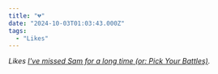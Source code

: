 ```yaml
---
title: "💔"
date: "2024-10-03T01:03:43.000Z"
tags: 
  - "Likes"
---
```


_Likes [I've missed Sam for a long time (or: Pick Your Battles)](https://gkeenan.co/avgb/ive-missed-sam-for-a-very-long-time-or-pick-your-battles/)._
